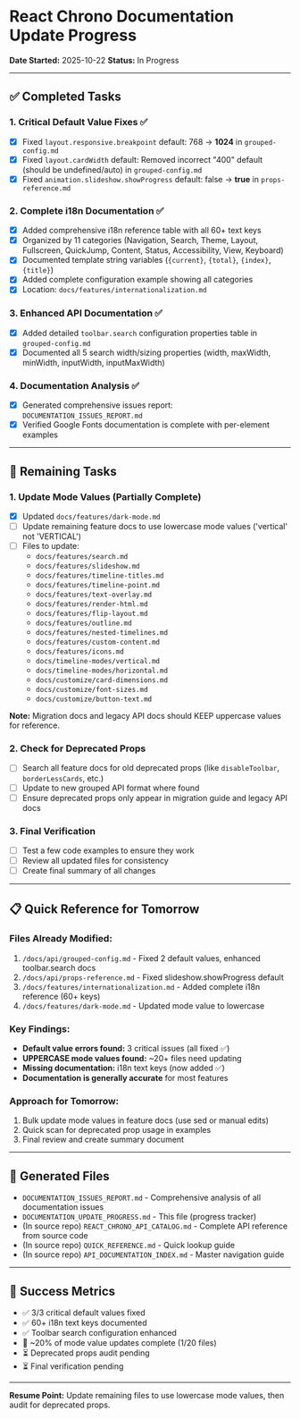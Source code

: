 # React Chrono Documentation Update Progress

**Date Started:** 2025-10-22
**Status:** In Progress

---

## ✅ Completed Tasks

### 1. Critical Default Value Fixes ✅
- [x] Fixed `layout.responsive.breakpoint` default: 768 → **1024** in `grouped-config.md`
- [x] Fixed `layout.cardWidth` default: Removed incorrect "400" default (should be undefined/auto) in `grouped-config.md`
- [x] Fixed `animation.slideshow.showProgress` default: false → **true** in `props-reference.md`

### 2. Complete i18n Documentation ✅
- [x] Added comprehensive i18n reference table with all 60+ text keys
- [x] Organized by 11 categories (Navigation, Search, Theme, Layout, Fullscreen, QuickJump, Content, Status, Accessibility, View, Keyboard)
- [x] Documented template string variables (`{current}`, `{total}`, `{index}`, `{title}`)
- [x] Added complete configuration example showing all categories
- [x] Location: `docs/features/internationalization.md`

### 3. Enhanced API Documentation ✅
- [x] Added detailed `toolbar.search` configuration properties table in `grouped-config.md`
- [x] Documented all 5 search width/sizing properties (width, maxWidth, minWidth, inputWidth, inputMaxWidth)

### 4. Documentation Analysis ✅
- [x] Generated comprehensive issues report: `DOCUMENTATION_ISSUES_REPORT.md`
- [x] Verified Google Fonts documentation is complete with per-element examples

---

## 🔄 Remaining Tasks

### 1. Update Mode Values (Partially Complete)
- [x] Updated `docs/features/dark-mode.md`
- [ ] Update remaining feature docs to use lowercase mode values ('vertical' not 'VERTICAL')
- [ ] Files to update:
  - `docs/features/search.md`
  - `docs/features/slideshow.md`
  - `docs/features/timeline-titles.md`
  - `docs/features/timeline-point.md`
  - `docs/features/text-overlay.md`
  - `docs/features/render-html.md`
  - `docs/features/flip-layout.md`
  - `docs/features/outline.md`
  - `docs/features/nested-timelines.md`
  - `docs/features/custom-content.md`
  - `docs/features/icons.md`
  - `docs/timeline-modes/vertical.md`
  - `docs/timeline-modes/horizontal.md`
  - `docs/customize/card-dimensions.md`
  - `docs/customize/font-sizes.md`
  - `docs/customize/button-text.md`

**Note:** Migration docs and legacy API docs should KEEP uppercase values for reference.

### 2. Check for Deprecated Props
- [ ] Search all feature docs for old deprecated props (like `disableToolbar`, `borderLessCards`, etc.)
- [ ] Update to new grouped API format where found
- [ ] Ensure deprecated props only appear in migration guide and legacy API docs

### 3. Final Verification
- [ ] Test a few code examples to ensure they work
- [ ] Review all updated files for consistency
- [ ] Create final summary of all changes

---

## 📋 Quick Reference for Tomorrow

### Files Already Modified:
1. `/docs/api/grouped-config.md` - Fixed 2 default values, enhanced toolbar.search docs
2. `/docs/api/props-reference.md` - Fixed slideshow.showProgress default
3. `/docs/features/internationalization.md` - Added complete i18n reference (60+ keys)
4. `/docs/features/dark-mode.md` - Updated mode value to lowercase

### Key Findings:
- **Default value errors found:** 3 critical issues (all fixed ✅)
- **UPPERCASE mode values found:** ~20+ files need updating
- **Missing documentation:** i18n text keys (now added ✅)
- **Documentation is generally accurate** for most features

### Approach for Tomorrow:
1. Bulk update mode values in feature docs (use sed or manual edits)
2. Quick scan for deprecated prop usage in examples
3. Final review and create summary document

---

## 📁 Generated Files

- `DOCUMENTATION_ISSUES_REPORT.md` - Comprehensive analysis of all documentation issues
- `DOCUMENTATION_UPDATE_PROGRESS.md` - This file (progress tracker)
- (In source repo) `REACT_CHRONO_API_CATALOG.md` - Complete API reference from source code
- (In source repo) `QUICK_REFERENCE.md` - Quick lookup guide
- (In source repo) `API_DOCUMENTATION_INDEX.md` - Master navigation guide

---

## 🎯 Success Metrics

- ✅ 3/3 critical default values fixed
- ✅ 60+ i18n text keys documented
- ✅ Toolbar search configuration enhanced
- 🔄 ~20% of mode value updates complete (1/20 files)
- ⏳ Deprecated props audit pending
- ⏳ Final verification pending

---

**Resume Point:** Update remaining files to use lowercase mode values, then audit for deprecated props.
